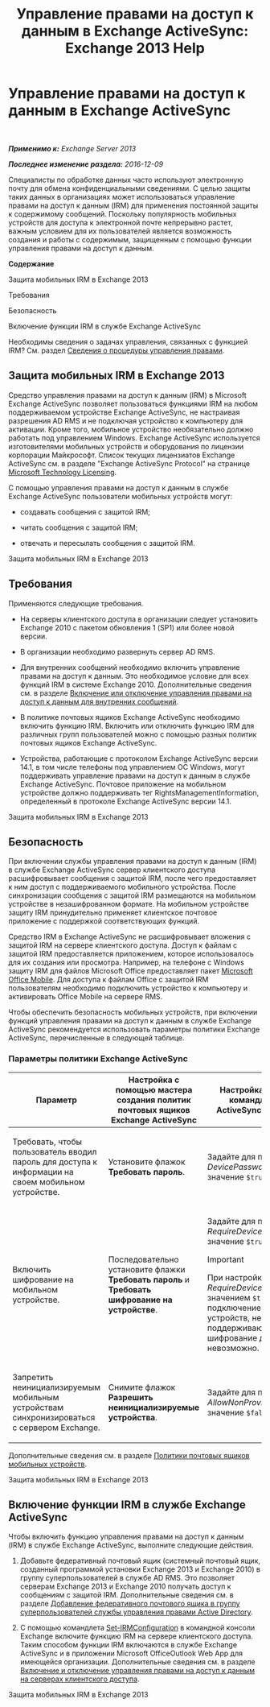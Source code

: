 ﻿---
title: 'Управление правами на доступ к данным в Exchange ActiveSync: Exchange 2013 Help'
TOCTitle: Управление правами на доступ к данным в Exchange ActiveSync
ms:assetid: ebf04460-4d61-4b00-86b9-85ec1dbbd6a1
ms:mtpsurl: https://technet.microsoft.com/ru-ru/library/Ff657743(v=EXCHG.150)
ms:contentKeyID: 50489412
ms.date: 04/30/2018
mtps_version: v=EXCHG.150
ms.translationtype: HT
---

# Управление правами на доступ к данным в Exchange ActiveSync

 

_**Применимо к:** Exchange Server 2013_

_**Последнее изменение раздела:** 2016-12-09_

Специалисты по обработке данных часто используют электронную почту для обмена конфиденциальными сведениями. С целью защиты таких данных в организациях может использоваться управление правами на доступ к данным (IRM) для применения постоянной защиты к содержимому сообщений. Поскольку популярность мобильных устройств для доступа к электронной почте непрерывно растет, важным условием для их пользователей является возможность создания и работы с содержимым, защищенным с помощью функции управления правами на доступ к данным.

**Содержание**

Защита мобильных IRM в Exchange 2013

Требования

Безопасность

Включение функции IRM в службе Exchange ActiveSync

Необходимы сведения о задачах управления, связанных с функцией IRM? См. раздел [Сведения о процедуры управления правами](information-rights-management-procedures-exchange-2013-help.md).

## Защита мобильных IRM в Exchange 2013

Средство управления правами на доступ к данным (IRM) в Microsoft Exchange ActiveSync позволяет пользоваться функциями IRM на любом поддерживаемом устройстве Exchange ActiveSync, не настраивая разрешения AD RMS и не подключая устройство к компьютеру для активации. Кроме того, мобильное устройство необязательно должно работать под управлением Windows. Exchange ActiveSync используется изготовителями мобильных устройств и оборудования по лицензии корпорации Майкрософт. Список текущих лицензиатов Exchange ActiveSync см. в разделе "Exchange ActiveSync Protocol" на странице [Microsoft Technology Licensing](https://go.microsoft.com/fwlink/p/?linkid=198562).

С помощью управления правами на доступ к данным в службе Exchange ActiveSync пользователи мобильных устройств могут:

  - создавать сообщения с защитой IRM;

  - читать сообщения с защитой IRM;

  - отвечать и пересылать сообщения с защитой IRM.

Защита мобильных IRM в Exchange 2013

## Требования

Применяются следующие требования.

  - На серверы клиентского доступа в организации следует установить Exchange 2010 с пакетом обновления 1 (SP1) или более новой версии.

  - В организации необходимо развернуть сервер AD RMS.

  - Для внутренних сообщений необходимо включить управление правами на доступ к данным. Это необходимое условие для всех функций IRM в системе Exchange 2010. Дополнительные сведения см. в разделе [Включение или отключение управления правами на доступ к данным для внутренних сообщений](enable-or-disable-irm-for-internal-messages-exchange-2013-help.md).

  - В политике почтовых ящиков Exchange ActiveSync необходимо включить функцию IRM. Включить или отключить функцию IRM для различных групп пользователей можно с помощью разных политик почтовых ящиков Exchange ActiveSync.

  - Устройства, работающие с протоколом Exchange ActiveSync версии 14.1, в том числе телефоны под управлением ОС Windows, могут поддерживать управление правами на доступ к данным в службе Exchange ActiveSync. Почтовое приложение на мобильном устройстве должно поддерживать тег RightsManagementInformation, определенный в протоколе Exchange ActiveSync версии 14.1.

Защита мобильных IRM в Exchange 2013

## Безопасность

При включении службы управления правами на доступ к данным (IRM) в службе Exchange ActiveSync сервер клиентского доступа расшифровывает сообщения с защитой IRM, после чего предоставляет к ним доступ с поддерживаемого мобильного устройства. После синхронизации сообщения с защитой IRM размещаются на мобильном устройстве в незашифрованном формате. На мобильном устройстве защиту IRM принудительно применяет клиентское почтовое приложение с поддержкой соответствующих функций.

Средство IRM в Exchange ActiveSync не расшифровывает вложения с защитой IRM на сервере клиентского доступа. Доступ к файлам с защитой IRM предоставляется приложением, которое использовалось для их создания или просмотра. Например, на телефоне с Windows защиту IRM для файлов Microsoft Office предоставляет пакет [Microsoft Office Mobile](https://go.microsoft.com/fwlink/p/?linkid=205121). Для доступа к файлам Office с защитой IRM пользователям необходимо подключить устройство к компьютеру и активировать Office Mobile на сервере RMS.

Чтобы обеспечить безопасность мобильных устройств, при включении функций управления правами на доступ к данным в службе Exchange ActiveSync рекомендуется использовать параметры политики Exchange ActiveSync, перечисленные в следующей таблице.

### Параметры политики Exchange ActiveSync

<table>
<colgroup>
<col style="width: 33%" />
<col style="width: 33%" />
<col style="width: 33%" />
</colgroup>
<thead>
<tr class="header">
<th>Параметр</th>
<th>Настройка с помощью мастера создания политик почтовых ящиков Exchange ActiveSync</th>
<th>Настройка с помощью командлета New-ActiveSyncMailboxPolicy</th>
</tr>
</thead>
<tbody>
<tr class="odd">
<td><p>Требовать, чтобы пользователь вводил пароль для доступа к информации на своем мобильном устройстве.</p></td>
<td><p>Установите флажок <strong>Требовать пароль</strong>.</p></td>
<td><p>Задайте для параметра <em>DevicePasswordEnabled</em> значение <code>$true</code>.</p></td>
</tr>
<tr class="even">
<td><p>Включить шифрование на мобильном устройстве.</p></td>
<td><p>Последовательно установите флажки <strong>Требовать пароль</strong> и <strong>Требовать шифрование на устройстве</strong>.</p></td>
<td><p>Задайте для параметра <em>RequireDeviceEncryption</em> значение <code>$true</code>.</p>

> [!IMPORTANT]  
> При настройке параметра <em>RequireDeviceEncryption</em> со значением <code>$true</code> подключение мобильных устройств, не поддерживающих шифрование данных, будет невозможно.

</td>
</tr>
<tr class="odd">
<td><p>Запретить неинициализируемым мобильным устройствам синхронизироваться с сервером Exchange.</p></td>
<td><p>Снимите флажок <strong>Разрешить неинициализируемые устройства</strong>.</p></td>
<td><p>Задайте для параметра <em>AllowNonProvisionableDevices</em> значение <code>$false</code>.</p></td>
</tr>
</tbody>
</table>


Дополнительные сведения см. в разделе [Политики почтовых ящиков мобильных устройств](mobile-device-mailbox-policies-exchange-2013-help.md).

Защита мобильных IRM в Exchange 2013

## Включение функции IRM в службе Exchange ActiveSync

Чтобы включить функцию управления правами на доступ к данным (IRM) в службе Exchange ActiveSync, выполните следующие действия.

1.  Добавьте федеративный почтовый ящик (системный почтовый ящик, созданный программой установки Exchange 2013 и Exchange 2010) в группу суперпользователей в службе AD RMS. Это позволяет серверам Exchange 2013 и Exchange 2010 получать доступ к сообщениям с защитой IRM. Дополнительные сведения см. в разделе [Добавление федеративного почтового ящика в группу суперпользователей службы управления правами Active Directory](add-the-federation-mailbox-to-the-ad-rms-super-users-group-exchange-2013-help.md).

2.  С помощью командлета [Set-IRMConfiguration](https://technet.microsoft.com/ru-ru/library/dd979792\(v=exchg.150\)) в командной консоли Exchange включите функцию IRM на сервере клиентского доступа. Таким способом функции IRM включаются в службе Exchange ActiveSync и в приложении Microsoft OfficeOutlook Web App для имеющейся организации. Дополнительные сведения см. в разделе [Включение и отключение управления правами на доступ к данным на серверах клиентского доступа](enable-or-disable-information-rights-management-on-client-access-servers-exchange-2013-help.md).

Защита мобильных IRM в Exchange 2013

